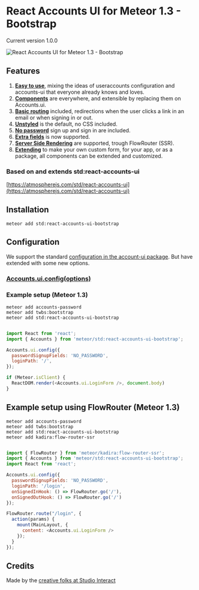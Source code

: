 # React Accounts UI for Meteor 1.3 - Bootstrap

Current version 1.0.0

![React Accounts UI for Meteor 1.3 - Bootstrap](https://raw.githubusercontent.com/studiointeract/react-accounts-ui-bootstrap/master/react-accounts-ui-bootstrap.gif)

## Features

1. **[Easy to use](https://github.com/studiointeract/react-accounts-ui#using-react-accounts-ui)**, mixing the ideas of useraccounts configuration and accounts-ui that everyone already knows and loves.
3. **[Components](https://github.com/studiointeract/react-accounts-ui#components-available)** are everywhere, and extensible by replacing them on Accounts.ui.
4. **[Basic routing](https://github.com/studiointeract/react-accounts-ui#configuration)** included, redirections when the user clicks a link in an email or when signing in or out.
5. **[Unstyled](https://github.com/studiointeract/react-accounts-ui#styling)** is the default, no CSS included.
6. **[No password](https://github.com/studiointeract/react-accounts-ui#no-password-required)** sign up and sign in are included.
7. **[Extra fields](https://github.com/studiointeract/react-accounts-ui#extra-fields)** is now supported.
8. **[Server Side Rendering](https://github.com/studiointeract/react-accounts-ui#server-side-rendering)** are supported, trough FlowRouter (SSR).
9. **[Extending](https://github.com/studiointeract/react-accounts-ui#create-your-own-styled-version)** to make your own custom form, for your app, or as a package, all components can be extended and customized.

### Based on and extends std:react-accounts-ui

[https://atmospherejs.com/std/react-accounts-ui](https://atmospherejs.com/std/react-accounts-ui)

## Installation

`meteor add std:react-accounts-ui-bootstrap`

## Configuration

We support the standard [configuration in the account-ui package](http://docs.meteor.com/#/full/accounts_ui_config). But have extended with some new options.

### [Accounts.ui.config(options)](https://github.com/studiointeract/react-accounts-ui#configuration)

### Example setup (Meteor 1.3)

`meteor add accounts-password`  
`meteor add twbs:bootstrap`  
`meteor add std:react-accounts-ui-bootstrap`

```javascript

import React from 'react';
import { Accounts } from 'meteor/std:react-accounts-ui-bootstrap';

Accounts.ui.config({
  passwordSignupFields: 'NO_PASSWORD',
  loginPath: '/',
});

if (Meteor.isClient) {
  ReactDOM.render(<Accounts.ui.LoginForm />, document.body)
}

```

## Example setup using FlowRouter (Meteor 1.3)

`meteor add accounts-password`  
`meteor add twbs:bootstrap`  
`meteor add std:react-accounts-ui-bootstrap`  
`meteor add kadira:flow-router-ssr`

```javascript

import { FlowRouter } from 'meteor/kadira:flow-router-ssr';
import { Accounts } from 'meteor/std:react-accounts-ui-bootstrap';
import React from 'react';

Accounts.ui.config({
  passwordSignupFields: 'NO_PASSWORD',
  loginPath: '/login',
  onSignedInHook: () => FlowRouter.go('/'),
  onSignedOutHook: () => FlowRouter.go('/')
});

FlowRouter.route("/login", {
  action(params) {
    mount(MainLayout, {
      content: <Accounts.ui.LoginForm />
    });
  }
});

```

## Credits

Made by the [creative folks at Studio Interact](http://studiointeract.com)

